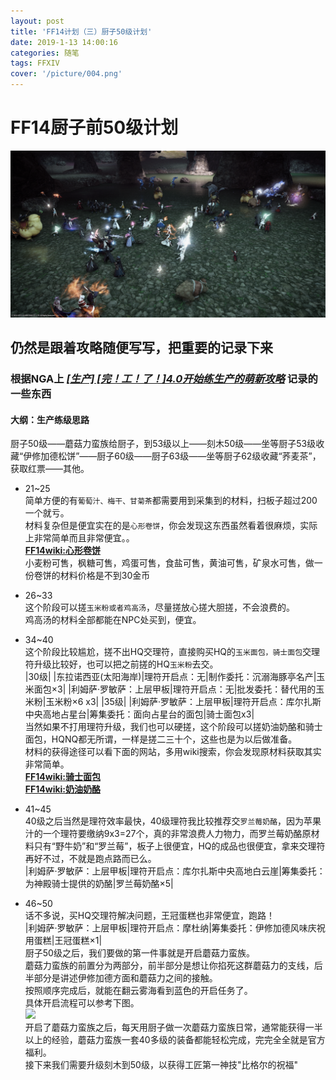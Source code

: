 ```yaml
---
layout: post
title: 'FF14计划（三）厨子50级计划'
date: 2019-1-13 14:00:16
categories: 随笔
tags: FFXIV
cover: '/picture/004.png'
---
```


FF14厨子前50级计划
==================

![](/picture/004.png)

## 仍然是跟着攻略随便写写，把重要的记录下来
### 根据NGA上 *[[生产] [完！工！了！]4.0开始练生产的萌新攻略](https://bbs.nga.cn/read.php?tid=13256779&rand=911)* 记录的一些东西  

#### 大纲：生产练级思路  
厨子50级——蘑菇力蛮族给厨子，到53级以上——刻木50级——坐等厨子53级收藏“伊修加德松饼”——厨子60级——厨子63级——坐等厨子62级收藏“荞麦茶”，获取红票——其他。

- 21~25  
简单方便的有`葡萄汁、梅干、甘菊茶`都需要用到采集到的材料，扫板子超过200一个就亏。  
材料复杂但是便宜实在的是`心形卷饼`，你会发现这东西虽然看着很麻烦，实际上非常简单而且非常便宜。。  
**[FF14wiki:心形卷饼](https://ff14.huijiwiki.com/wiki/物品:心形卷饼)**   
小麦粉可售，枫糖可售，鸡蛋可售，食盐可售，黄油可售，矿泉水可售，做一份卷饼的材料价格是不到30金币  

- 26~33  
这个阶段可以搓`玉米粉或者鸡高汤`，尽量搓放心搓大胆搓，不会浪费的。  
鸡高汤的材料全部都能在NPC处买到，便宜。  

- 34~40  
这个阶段比较尴尬，搓不出HQ交理符，直接购买HQ的`玉米面包，骑士面包`交理符升级比较好，也可以把之前搓的HQ`玉米粉`去交。  
|30级|
|东拉诺西亚(太阳海岸)|理符开启点：无|制作委托：沉溺海豚亭名产|玉米面包×3|
|利姆萨·罗敏萨：上层甲板|理符开启点：无|批发委托：替代用的玉米粉|玉米粉×6 x3|
|35级|
|利姆萨·罗敏萨：上层甲板|理符开启点：库尔扎斯中央高地占星台|筹集委托：面向占星台的面包|骑士面包x3|  
当然如果不打用理符升级，我们也可以硬搓，这个阶段可以搓奶油奶酪和骑士面包，HQNQ都无所谓，一样是搓二三十个，这些也是为以后做准备。  
材料的获得途径可以看下面的网站，多用wiki搜索，你会发现原材料获取其实非常简单。  
**[FF14wiki:骑士面包](https://ff14.huijiwiki.com/wiki/物品:骑士面包)**  
**[FF14wiki:奶油奶酪](https://ff14.huijiwiki.com/wiki/物品:奶油奶酪)**

- 41~45  
40级之后当然是理符效率最快，40级理符我比较推荐交`罗兰莓奶酪`，因为苹果汁的一个理符要缴纳9x3=27个，真的非常浪费人力物力，而罗兰莓奶酪原材料只有“野牛奶”和“罗兰莓”，板子上很便宜，HQ的成品也很便宜，拿来交理符再好不过，不就是跑点路而已么。  
|利姆萨·罗敏萨：上层甲板|理符开启点：库尔扎斯中央高地白云崖|筹集委托：为神殿骑士提供的奶酪|罗兰莓奶酪×5|  

- 46~50  
话不多说，买HQ交理符解决问题，王冠蛋糕也非常便宜，跑路！  
|利姆萨·罗敏萨：上层甲板|理符开启点：摩杜纳|筹集委托：伊修加德风味庆祝用蛋糕|王冠蛋糕×1|  
厨子50级之后，我们要做的第一件事就是开启蘑菇力蛮族。  
蘑菇力蛮族的前置分为两部分，前半部分是想让你掐死这群蘑菇力的支线，后半部分是讲述伊修加德方面和蘑菇力之间的接触。  
按照顺序完成后，就能在翻云雾海看到蓝色的开启任务了。  
具体开启流程可以参考下图。  
![](http://i3.17173cdn.com/2fhnvk/YWxqaGBf/outcms/QXzxjBbkxowsqbj.png)  
开启了蘑菇力蛮族之后，每天用厨子做一次蘑菇力蛮族日常，通常能获得一半以上的经验，蘑菇力蛮族一套40多级的装备都能轻松完成，完完全全就是官方福利。  
接下来我们需要升级刻木到50级，以获得工匠第一神技"比格尔的祝福"  
